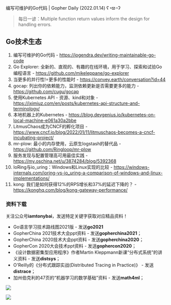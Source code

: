 编写可维护的Go代码 | Gopher Daily (2022.01.14) ʕ◔ϖ◔ʔ

>每日一谚：Multiple function return values inform the design for handling errors.

## Go技术生态

1. 编写可维护的Go代码 - https://jogendra.dev/writing-maintainable-go-code
2. Go Explorer: 全新的、直观的、有趣的在线环境，用于学习、探索和试验Go编程语言 - https://github.com/mikeleppane/go-explorer
3. 当更多的并行性!=更多的性能时 - https://convey.earth/conversation?id=44
4. gocap: 列出你的依赖能力，监测依赖更新是否需要更多的能力 - https://github.com/cugu/gocap
5. 使用Kubernetes API - 资源、kind和对象 - https://iximiuz.com/en/posts/kubernetes-api-structure-and-terminology/
6. 本地机器上的Kubernetes - https://blog.devgenius.io/kubernetes-on-local-machine-e061a30a2bbe
7. LitmusChaos成为CNCF的孵化项目 - https://www.cncf.io/blog/2022/01/11/litmuschaos-becomes-a-cncf-incubating-project/
8. mr-plow: 最小的内存使用，云原生logstash的替代品 - https://github.com/Ringloop/mr-plow
9. 服务发现与配置管理高可用最佳实践 - https://my.oschina.net/u/3874284/blog/5392368
10. IoRing与io_uring：Windows和Linux实现的比较 -  https://windows-internals.com/ioring-vs-io_uring-a-comparison-of-windows-and-linux-implementations/
11. kong: 我们是如何获得12%的RPS增长和37%的延迟下降的？ - https://konghq.com/blog/kong-gateway-performance/

### 资料下载

关注公众号**iamtonybai**，发送特定关键字获取对应精品资料！

* Go语言学习技术路线图2021版 - 发送**go2021**
* GopherChina 2021技术大会ppt资料 - 发送**gopherchina2021**；
* GopherChina 2020技术大会ppt资料 - 发送**gopherchina2020**；
* GopherCon 2020大会技术ppt资料 - 发送**gophercon2020**；
* 《设计数据密集型应用程序》作者Martin Kleppmann新课“分布式系统”的讲义资料 - 发送**distsys**；
* O'Reilly的《分布式跟踪实战(Distributed Tracing in Practice)》 - 发送**distrace**；
* 加州伯克利的47页的“机器学习的数学基础”资料 - 发送**math4ml**；

![](https://mmbiz.qpic.cn/mmbiz_png/cH6WzfQ94mb54jsFJZ3Knmz8obUsf3PBShthmdSw5E01TcYmUReGkj0BWpxHak1HlnlzHvLmKax53YSGr7aNlA/0?wx_fmt=png)

![](https://mmbiz.qpic.cn/mmbiz_png/cH6WzfQ94mb54jsFJZ3Knmz8obUsf3PBrSoqeMvoWCticN2cpU64fJ0FYQdXJhP7ia7WRh8628uOAsQYeE2NibRRw/0?wx_fmt=png)

